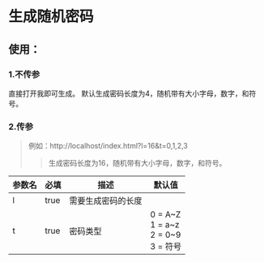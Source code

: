 # 生成随机密码
## 使用：
### 1.不传参
直接打开我即可生成。
默认生成密码长度为4，随机带有大小字母，数字，和符号。

### 2.传参

> 例如：http://localhost/index.html?l=16&t=0,1,2,3
>
> > 生成密码长度为16，随机带有大小字母，数字，和符号。

| 参数名 | 必填 | 描述               | 默认值                                                       |
| ------ | ---- | ------------------ | ------------------------------------------------------------ |
| l      | true | 需要生成密码的长度 |                                                              |
| t      | true | 密码类型           | 0 = A~Z<br />1 = a~z<br />2 = 0~9<br />3 = 符号 |

